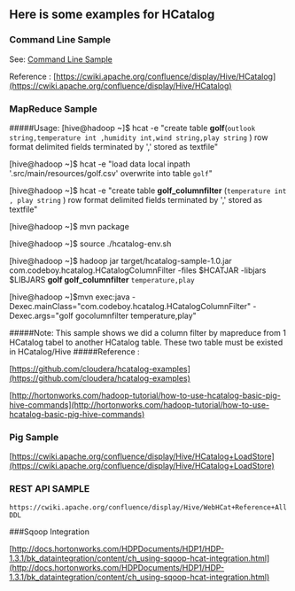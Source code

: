 


## Here is some examples for HCatalog



### Command Line Sample


 
See: [Command Line Sample](CommandlineSample.md)

Reference : [https://cwiki.apache.org/confluence/display/Hive/HCatalog](https://cwiki.apache.org/confluence/display/Hive/HCatalog)

 
### MapReduce Sample 	

#####Usage:
[hive@hadoop ~]$ hcat -e "create table **golf**(`outlook string,temperature int ,humidity int,wind string,play string` ) row format delimited fields terminated by ',' stored as textfile"
	
[hive@hadoop ~]$ hcat -e "load data local inpath '.src/main/resources/golf.csv' overwrite into table `golf`"



[hive@hadoop ~]$ hcat -e "create table **golf_columnfilter** (`temperature int , play string` ) row format delimited fields terminated by ',' stored as textfile"

[hive@hadoop ~]$ mvn package

[hive@hadoop ~]$ source ./hcatalog-env.sh	

[hive@hadoop ~]$ hadoop jar target/hcatalog-sample-1.0.jar com.codeboy.hcatalog.HCatalogColumnFilter -files $HCATJAR -libjars $LIBJARS **golf golf_columnfilter** `temperature,play`

[hive@hadoop ~]$mvn exec:java  -Dexec.mainClass="com.codeboy.hcatalog.HCatalogColumnFilter"   -Dexec.args="golf gocolumnfilter temperature,play"

#####Note:
This sample shows we did a column filter by mapreduce from 1 HCatalog tabel to another HCatalog table. These two table must be existed in HCatalog/Hive
#####Reference :	

[https://github.com/cloudera/hcatalog-examples](https://github.com/cloudera/hcatalog-examples)	

[http://hortonworks.com/hadoop-tutorial/how-to-use-hcatalog-basic-pig-hive-commands](http://hortonworks.com/hadoop-tutorial/how-to-use-hcatalog-basic-pig-hive-commands)


### Pig Sample

[https://cwiki.apache.org/confluence/display/Hive/HCatalog+LoadStore](https://cwiki.apache.org/confluence/display/Hive/HCatalog+LoadStore)

### REST API SAMPLE

`https://cwiki.apache.org/confluence/display/Hive/WebHCat+Reference+AllDDL`


###Sqoop Integration

[http://docs.hortonworks.com/HDPDocuments/HDP1/HDP-1.3.1/bk_dataintegration/content/ch_using-sqoop-hcat-integration.html](http://docs.hortonworks.com/HDPDocuments/HDP1/HDP-1.3.1/bk_dataintegration/content/ch_using-sqoop-hcat-integration.html)